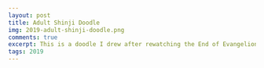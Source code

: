 ```yaml
---
layout: post
title: Adult Shinji Doodle
img: 2019-adult-shinji-doodle.png
comments: true
excerpt: This is a doodle I drew after rewatching the End of Evangelion.
tags: 2019
---
```


